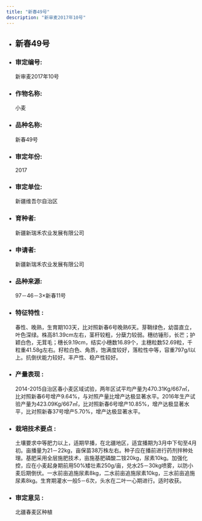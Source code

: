 ```yaml
---
title: "新春49号"
description: "新审麦2017年10号"
---
```

* ## 新春49号
* ###  审定编号:  
   新审麦2017年10号

*  ### 作物名称:  
   小麦

*   ###  品种名称: 
    新春49号

*   ### 审定年份: 
    2017

*   ### 审定单位:  
    新疆维吾尔自治区

*   ### 育种者:  
    新疆新瑞禾农业发展有限公司

*   ### 申请者:  
    新疆新瑞禾农业发展有限公司

*   ### 品种来源:  
    97－46－3×新春11号

*   ### 特征特性 : 
    春性、晚熟，生育期103天，比对照新春6号晚熟6天。芽鞘绿色，幼苗直立，叶色深绿。株高81.39cm左右，茎秆较粗，分蘖力较弱。穗纺锤形，长芒；护颖白色，无茸毛；穗长9.19cm，结实小穗数16.89个，主穗粒数52.69粒，千粒重41.58g左右。籽粒白色、角质，饱满度较好，落粒性中等，容重797g/l以上。抗倒伏能力较好。丰产性、稳产性较好。

*   ### 产量表现 : 
    2014-2015自治区春小麦区域试验，两年区试平均产量为470.31Kg/667㎡，比对照新春6号增产9.64%，与对照产量比增产达极显著水平。2016年生产试验产量为423.09Kg/667㎡，比对照新春6号增产10.85%，增产达极显著水平，比对照新春37号增产5.70%，增产达极显著水平。

*   ### 栽培技术要点 : 
    土壤要求中等肥力以上，适期早播，在北疆地区，适宜播期为3月中下旬至4月初。亩播量为21－22kg，亩保苗38万株左右。种子应在播前进行药剂拌种处理。基肥采用全层施肥技术，亩施基肥磷酸二铵20kg，尿素10kg。加强化控，应在小麦起身期前用50%矮壮素250g/亩，兑水25－30kg喷雾，以防小麦后期倒伏。一水前亩追施尿素8kg，二水前亩追施尿素10kg，三水前亩追施尿素8kg。生育期灌水一般5－6次，头水在二叶一心期进行。适时收获。

*   ### 审定意见 : 
    北疆春麦区种植
